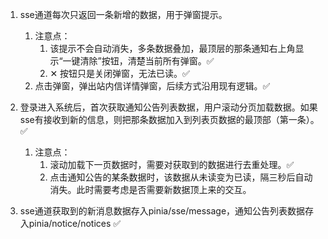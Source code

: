 1. sse通道每次只返回一条新增的数据，用于弹窗提示。
	1. 注意点：
		1. 该提示不会自动消失，多条数据叠加，最顶层的那条通知右上角显示“一键清除”按钮，清楚当前所有弹窗。✅
		2. ✕ 按钮只是关闭弹窗，无法已读。✅
	2. 点击弹窗，弹出站内信详情弹窗，后续方式沿用现有逻辑。✅

2. 登录进入系统后，首次获取通知公告列表数据，用户滚动分页加载数据。如果sse有接收到新的信息，则把那条数据加入到列表页数据的最顶部（第一条）。✅
	1. 注意点：
		1. 滚动加载下一页数据时，需要对获取到的数据进行去重处理。✅
		2. 点击通知公告的某条数据时，该数据从未读变为已读，隔三秒后自动消失。此时需要考虑是否需要新数据顶上来的交互。
3. sse通道获取到的新消息数据存入pinia/sse/message，通知公告列表数据存入pinia/notice/notices ✅



